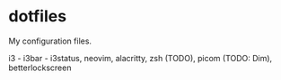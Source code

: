 # dotfiles
My configuration files.

i3 - i3bar - i3status,
neovim,
alacritty,
zsh (TODO),
picom (TODO: Dim),
betterlockscreen

